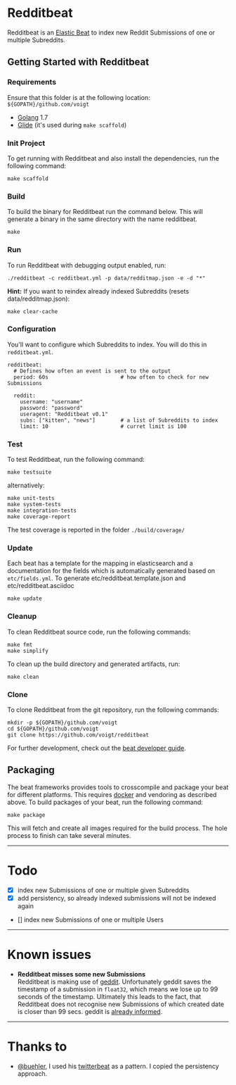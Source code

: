 # Redditbeat

Redditbeat is an [Elastic Beat](https://github.com/elastic/beats) to index new Reddit Submissions of one or multiple Subreddits.

## Getting Started with Redditbeat

### Requirements

Ensure that this folder is at the following location: `${GOPATH}/github.com/voigt`

* [Golang](https://golang.org/dl/) 1.7
* [Glide](https://github.com/Masterminds/glide) (it's used during `make scaffold`)

### Init Project
To get running with Redditbeat and also install the
dependencies, run the following command:

```
make scaffold
```

### Build

To build the binary for Redditbeat run the command below. This will generate a binary
in the same directory with the name redditbeat.

```
make
```


### Run

To run Redditbeat with debugging output enabled, run:

```
./redditbeat -c redditbeat.yml -p data/redditmap.json -e -d "*"
```

**Hint:** If you want to reindex already indexed Subreddits (resets data/redditmap.json):

```
make clear-cache
```

### Configuration

You'll want to configure which Subreddits to index. You will do this in `redditbeat.yml`.

```
redditbeat:
  # Defines how often an event is sent to the output
  period: 60s                       # how often to check for new Submissions

  reddit:
    username: "username"
    password: "password"
    useragent: "Redditbeat v0.1"
    subs: ["kitten", "news"]        # a list of Subreddits to index
    limit: 10                       # curret limit is 100
```


### Test

To test Redditbeat, run the following command:

```
make testsuite
```

alternatively:
```
make unit-tests
make system-tests
make integration-tests
make coverage-report
```

The test coverage is reported in the folder `./build/coverage/`

### Update

Each beat has a template for the mapping in elasticsearch and a documentation for the fields
which is automatically generated based on `etc/fields.yml`.
To generate etc/redditbeat.template.json and etc/redditbeat.asciidoc

```
make update
```


### Cleanup

To clean  Redditbeat source code, run the following commands:

```
make fmt
make simplify
```

To clean up the build directory and generated artifacts, run:

```
make clean
```


### Clone

To clone Redditbeat from the git repository, run the following commands:

```
mkdir -p ${GOPATH}/github.com/voigt
cd ${GOPATH}/github.com/voigt
git clone https://github.com/voigt/redditbeat
```


For further development, check out the [beat developer guide](https://www.elastic.co/guide/en/beats/libbeat/current/new-beat.html).


## Packaging

The beat frameworks provides tools to crosscompile and package your beat for different platforms. This requires [docker](https://www.docker.com/) and vendoring as described above. To build packages of your beat, run the following command:

```
make package
```

This will fetch and create all images required for the build process. The hole process to finish can take several minutes.

---

# Todo

* [x] index new Submissions of one or multiple given Subreddits
* [x] add persistency, so already indexed submissions will not be indexed again
* [] index new Submissions of one or multiple Users

---

# Known issues

* **Redditbeat misses some new Submissions**  
Redditbeat is making use of [geddit](https://github.com/jzelinskie/geddit). Unfortunately geddit saves the timestamp of a submission in `float32`, which means we lose up to 99 seconds of the timestamp. Ultimately this leads to the fact, that Redditbeat does not recognise new Submissions of which created date is closer than 99 secs. geddit is [already informed](https://github.com/jzelinskie/geddit/issues/25).  

---

# Thanks to

* [@buehler](https://github.com/buehler), I used his [twitterbeat](https://github.com/buehler/twitterbeat) as a pattern. I copied the persistency approach.
